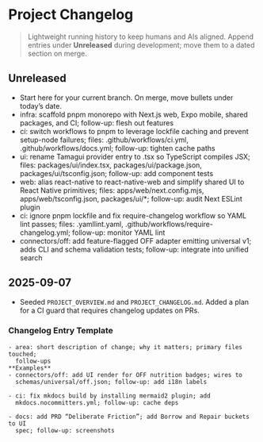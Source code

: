 # Project Changelog

> Lightweight running history to keep humans and AIs aligned. Append entries
> under **Unreleased** during development; move them to a dated section on
> merge.

## Unreleased

- Start here for your current branch. On merge, move bullets under today’s
  date.
- infra: scaffold pnpm monorepo with Next.js web, Expo mobile, shared packages, and CI; follow-up: flesh out features
- ci: switch workflows to pnpm to leverage lockfile caching and prevent setup-node failures; files: .github/workflows/ci.yml, .github/workflows/docs.yml; follow-up: tighten cache paths
- ui: rename Tamagui provider entry to .tsx so TypeScript compiles JSX; files: packages/ui/index.tsx, packages/ui/package.json, packages/ui/tsconfig.json; follow-up: add component tests
- web: alias react-native to react-native-web and simplify shared UI to React Native primitives; files: apps/web/next.config.mjs, apps/web/tsconfig.json, packages/ui/\*; follow-up: audit Next ESLint plugin
- ci: ignore pnpm lockfile and fix require-changelog workflow so YAML lint passes; files: .yamllint.yaml, .github/workflows/require-changelog.yml; follow-up: monitor YAML lint
- connectors/off: add feature-flagged OFF adapter emitting universal v1; adds CLI and schema validation tests; follow-up: integrate into unified search

## 2025-09-07

- Seeded `PROJECT_OVERVIEW.md` and `PROJECT_CHANGELOG.md`. Added a plan for a
  CI guard that requires changelog updates on PRs.

### Changelog Entry Template

```text
- area: short description of change; why it matters; primary files touched;
  follow-ups
**Examples**
- connectors/off: add UI render for OFF nutrition badges; wires to
  schemas/universal/off.json; follow-up: add i18n labels

- ci: fix mkdocs build by installing mermaid2 plugin; add
  mkdocs.nocommitters.yml; follow-up: cache deps

- docs: add PRD “Deliberate Friction”; add Borrow and Repair buckets to UI
  spec; follow-up: screenshots
```
